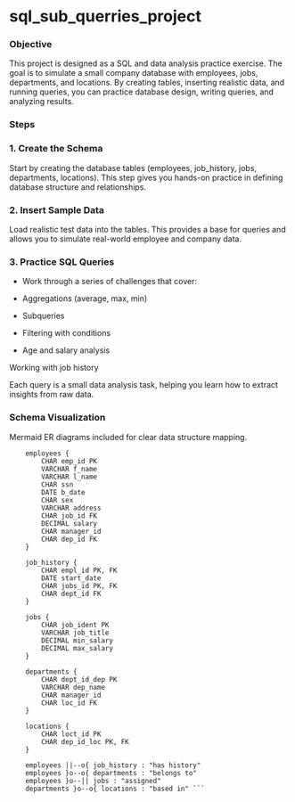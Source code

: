 # sql_sub_querries_project

### Objective

This project is designed as a SQL and data analysis practice exercise.
The goal is to simulate a small company database with employees, jobs, departments, and locations.
By creating tables, inserting realistic data, and running queries, you can practice database design, writing queries, and analyzing results.

### Steps

### 1. Create the Schema

Start by creating the database tables (employees, job_history, jobs, departments, locations).
This step gives you hands-on practice in defining database structure and relationships.

### 2. Insert Sample Data

Load realistic test data into the tables.
This provides a base for queries and allows you to simulate real-world employee and company data.

### 3. Practice SQL Queries

- Work through a series of challenges that cover:

- Aggregations (average, max, min)

- Subqueries

- Filtering with conditions

- Age and salary analysis

Working with job history

Each query is a small data analysis task, helping you learn how to extract insights from raw data.

### Schema Visualization  
Mermaid ER diagrams included for clear data structure mapping.  

``` erDiagram
    employees {
        CHAR emp_id PK
        VARCHAR f_name
        VARCHAR l_name
        CHAR ssn
        DATE b_date
        CHAR sex
        VARCHAR address
        CHAR job_id FK
        DECIMAL salary
        CHAR manager_id
        CHAR dep_id FK
    }

    job_history {
        CHAR empl_id PK, FK
        DATE start_date
        CHAR jobs_id PK, FK
        CHAR dept_id FK
    }

    jobs {
        CHAR job_ident PK
        VARCHAR job_title
        DECIMAL min_salary
        DECIMAL max_salary
    }

    departments {
        CHAR dept_id_dep PK
        VARCHAR dep_name
        CHAR manager_id
        CHAR loc_id FK
    }

    locations {
        CHAR loct_id PK
        CHAR dep_id_loc PK, FK
    }

    employees ||--o{ job_history : "has history"
    employees }o--o{ departments : "belongs to"
    employees }o--|| jobs : "assigned"
    departments }o--o{ locations : "based in" ```
